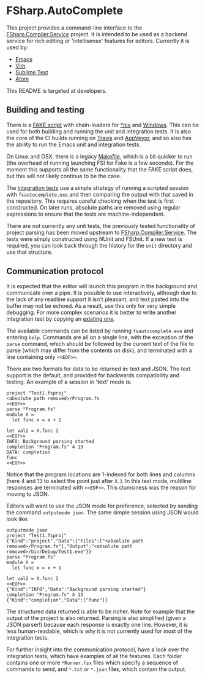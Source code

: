 # FSharp.AutoComplete

This project provides a command-line interface to the [FSharp.Compiler.Service](https://github.com/fsharp/FSharp.Compiler.Service/) project. It is intended to be used as a backend service for rich editing or 'intellisense' features for editors. Currently it is used by:

* [Emacs](https://github.com/fsharp/emacs-fsharp-mode)
* [Vim](https://github.com/fsharp/vim-fsharp)
* [Sublime Text](https://github.com/fsharp/sublime-fsharp-package)
* [Atom](https://github.com/fsprojects/FSharp.Atom)

This README is targeted at developers.

## Building and testing

There is a [FAKE script](build.fsx) with chain-loaders for [*nix](fake) and [Windows](fake.cmd). This can be used for both building and running the unit and integration tests. It is also the core of the CI builds running on [Travis](../.travis.yml) and [AppVeyor](../appveyor.yml), and so also has the ability to run the Emacs unit and integration tests.

On Linux and OSX, there is a legacy [Makefile](Makefile), which is a bit quicker to run (the overhead of running launching FSI for Fake is a few seconds). For the moment this supports all the same functionality that the FAKE script does, but this will not likely continue to be the case.

The [integration tests](integration) use a simple strategy of running a scripted session with `fsautocomplete.exe` and then comparing the output with that saved in the repository. This requires careful checking when the test is first constructed. On later runs, absolute paths are removed using regular expressions to ensure that the tests are machine-independent.

There are not currently any unit tests, the previously tested functionality of project parsing has been moved upstream to [FSharp.Compiler.Service](https://github.com/fsharp/FSharp.Compiler.Service). The tests were simply constructed using NUnit and FSUnit. If a new test is required, you can look back through the history for the `unit` directory and use that structure.

## Communication protocol

It is expected that the editor will launch this program in the background and communicate over a pipe. It is possible to use interactively, although due to the lack of any readline support it isn't pleasant, and text pasted into the buffer may not be echoed. As a result, use this only for very simple debugging. For more complex scenarios it is better to write another integration test by copying an [existing one](test/integration/Test1).

The available commands can be listed by running `fsautocomplete.exe` and entering `help`. Commands are all on a single line, with the exception of the `parse` command, which should be followed by the current text of the file to parse (which may differ from the contents on disk), and terminated with a line containing only `<<EOF>>`.

There are two formats for data to be returned in: text and JSON. The text support is the default, and provided for backwards compatibility and testing. An example of a session in 'text' mode is:

    project "Test1.fsproj"
    <absolute path removed>/Program.fs
    <<EOF>>
    parse "Program.fs"
    module X =
      let func x = x + 1

    let val2 = X.func 2
    <<EOF>>
    INFO: Background parsing started
    completion "Program.fs" 4 13
    DATA: completion
    func
    <<EOF>>

Notice that the program locations are 1-indexed for both lines and columns (here 4 and 13 to select the point just after `X.`). In this text mode, multiline responses are terminated with `<<EOF>>`. This clumsiness was the reason for moving to JSON.

Editors will want to use the JSON mode for preference, selected by sending the command `outputmode json`. The same simple session using JSON would look like:

    outputmode json
    project "Test1.fsproj"
    {"Kind":"project","Data":{"Files":["<absolute path removed>/Program.fs"],"Output":"<absolute path removed>/bin/Debug/Test1.exe"}}
    parse "Program.fs"
    module X =
      let func x = x + 1

    let val2 = X.func 2
    <<EOF>>
    {"Kind":"INFO","Data":"Background parsing started"}
    completion "Program.fs" 4 13
    {"Kind":"completion","Data":["func"]}

The structured data returned is able to be richer. Note for example that the output of the project is also returned. Parsing is also simplified (given a JSON parser!) because each response is exactly one line. However, it is less human-readable, which is why it is not currently used for most of the integration tests.

For further insight into the communication protocol, have a look over the integration tests, which have examples of all the features. Each folder contains one or more `*Runner.fsx` files which specify a sequence of commands to send, and `*.txt` or `*.json` files, which contain the output.

